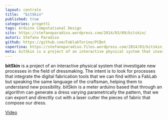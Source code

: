 ```yaml
---
layout: centrale
title:  "bitSkin"
published: true
categories: progetti
tags: Arduino Computational Design
sito: https://stefanoparadiso.wordpress.com/2014/03/09/bitskin/
autori: Stefano Paradiso
github: https://github.com/FablabTorino/PCBot
copertina: https://stefanoparadiso.files.wordpress.com/2014/03/bitskin_im.jpg
meta: bitSkin is a project of an interactive physical system that investigate new processes in the field of dressmaking.
---
```

**bitSkin** is a project of an interactive physical system that investigate new processes in the field of dressmaking. The intent is to look for processes that integrate the digital fabrication tools that we can find within a FabLab but speaking the same language of the craftsman, helping them to understand new possibility. bitSkin is a meter arduino based that through an algorithm can generate a dress varying parametrically the pattern, that we can export and directlly cut with a laser cutter the pieces of fabric that compose our dress.

[Video](https://www.youtube.com/watch?v=VpzbpOzYZdc)
